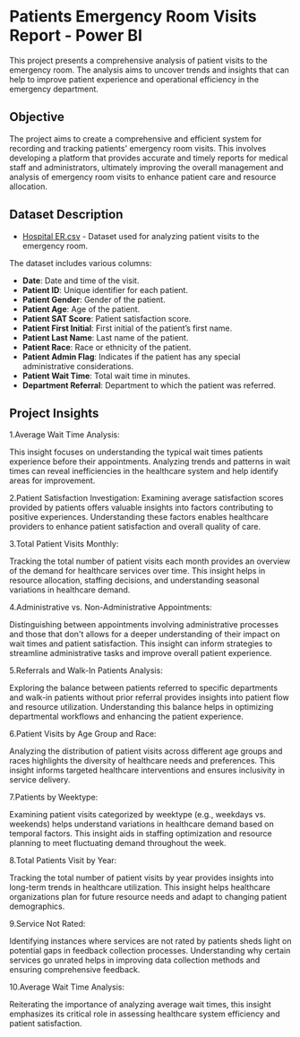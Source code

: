 # Patients Emergency Room Visits Report - Power BI
This project presents a comprehensive analysis of patient visits to the emergency room. The analysis aims to uncover trends and insights that can help to improve patient experience and operational efficiency in the emergency department.

## Objective
The project aims to create a comprehensive and efficient system for recording and tracking patients' emergency room visits. This involves developing a platform that provides accurate and timely reports for medical staff and administrators, ultimately improving the overall management and analysis of emergency room visits to enhance patient care and resource allocation.

## Dataset Description
- [Hospital ER.csv](https://github.com/user-attachments/files/15525327/Hospital.ER.csv) - Dataset used for analyzing patient visits to the emergency room.

The dataset includes various columns:
- **Date**: Date and time of the visit.
- **Patient ID**: Unique identifier for each patient.
- **Patient Gender**: Gender of the patient.
- **Patient Age**: Age of the patient.
- **Patient SAT Score**: Patient satisfaction score.
- **Patient First Initial**: First initial of the patient’s first name.
- **Patient Last Name**: Last name of the patient.
- **Patient Race**: Race or ethnicity of the patient.
- **Patient Admin Flag**: Indicates if the patient has any special administrative considerations.
- **Patient Wait Time**: Total wait time in minutes.
- **Department Referral**: Department to which the patient was referred.

## Project Insights

1.Average Wait Time Analysis: 

This insight focuses on understanding the typical wait times patients experience before their appointments. Analyzing trends and patterns in wait times can reveal inefficiencies in the healthcare system and help identify areas for improvement.

2.Patient Satisfaction Investigation:
Examining average satisfaction scores provided by patients offers valuable insights into factors contributing to positive experiences. Understanding these factors enables healthcare providers to enhance patient satisfaction and overall quality of care.

3.Total Patient Visits Monthly:

Tracking the total number of patient visits each month provides an overview of the demand for healthcare services over time. This insight helps in resource allocation, staffing decisions, and understanding seasonal variations in healthcare demand.

4.Administrative vs. Non-Administrative Appointments:

Distinguishing between appointments involving administrative processes and those that don't allows for a deeper understanding of their impact on wait times and patient satisfaction. This insight can inform strategies to streamline administrative tasks and improve overall patient experience.

5.Referrals and Walk-In Patients Analysis: 

Exploring the balance between patients referred to specific departments and walk-in patients without prior referral provides insights into patient flow and resource utilization. Understanding this balance helps in optimizing departmental workflows and enhancing the patient experience.

6.Patient Visits by Age Group and Race: 

Analyzing the distribution of patient visits across different age groups and races highlights the diversity of healthcare needs and preferences. This insight informs targeted healthcare interventions and ensures inclusivity in service delivery.

7.Patients by Weektype: 

Examining patient visits categorized by weektype (e.g., weekdays vs. weekends) helps understand variations in healthcare demand based on temporal factors. This insight aids in staffing optimization and resource planning to meet fluctuating demand throughout the week.

8.Total Patients Visit by Year: 

Tracking the total number of patient visits by year provides insights into long-term trends in healthcare utilization. This insight helps healthcare organizations plan for future resource needs and adapt to changing patient demographics.

9.Service Not Rated:

Identifying instances where services are not rated by patients sheds light on potential gaps in feedback collection processes. Understanding why certain services go unrated helps in improving data collection methods and ensuring comprehensive feedback.

10.Average Wait Time Analysis:

Reiterating the importance of analyzing average wait times, this insight emphasizes its critical role in assessing healthcare system efficiency and patient satisfaction.

